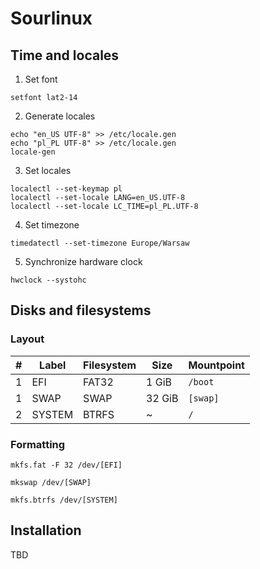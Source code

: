 # Sourlinux

## Time and locales

1. Set font

```
setfont lat2-14
```

2. Generate locales

```
echo "en_US UTF-8" >> /etc/locale.gen
echo "pl_PL UTF-8" >> /etc/locale.gen
locale-gen
```

3. Set locales

```
localectl --set-keymap pl
localectl --set-locale LANG=en_US.UTF-8
localectl --set-locale LC_TIME=pl_PL.UTF-8
```

4. Set timezone

```
timedatectl --set-timezone Europe/Warsaw
```

5. Synchronize hardware clock

```
hwclock --systohc
```

## Disks and filesystems

### Layout

| # | Label  | Filesystem | Size    | Mountpoint |
| - | ------ | ---------- | ------- | ---------- |
| 1 | EFI    | FAT32      | 1 GiB   | `/boot`    |
| 1 | SWAP   | SWAP       | 32 GiB  | `[swap]`   |
| 2 | SYSTEM | BTRFS      | ~       | `/`        |

### Formatting

```
mkfs.fat -F 32 /dev/[EFI]
```

```
mkswap /dev/[SWAP]
```

```
mkfs.btrfs /dev/[SYSTEM]
```

## Installation

TBD


